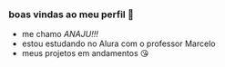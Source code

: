 ### boas vindas ao meu perfil 💝

- me chamo _ANAJU!!!_
- estou estudando no Alura com o professor Marcelo
- meus projetos em andamentos 😘
